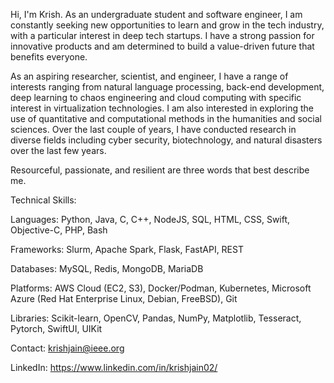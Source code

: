 Hi, I'm Krish. As an undergraduate student and software engineer, I am constantly seeking new opportunities to learn and grow in the tech industry, with a particular interest in deep tech startups. I have a strong passion for innovative products and am determined to build a value-driven future that benefits everyone.

As an aspiring researcher, scientist, and engineer, I have a range of interests ranging from natural language processing, back-end development, deep learning to chaos engineering and cloud computing with specific interest in virtualization technologies. I am also interested in exploring the use of quantitative and computational methods in the humanities and social sciences. Over the last couple of years, I have conducted research in diverse fields including cyber security, biotechnology, and natural disasters over the last few years.

Resourceful, passionate, and resilient are three words that best describe me.

Technical Skills:

Languages: Python, Java, C, C++, NodeJS, SQL, HTML, CSS, Swift, Objective-C, PHP, Bash

Frameworks: Slurm, Apache Spark, Flask, FastAPI, REST

Databases: MySQL, Redis, MongoDB, MariaDB

Platforms: AWS Cloud (EC2, S3), Docker/Podman, Kubernetes, Microsoft Azure (Red Hat Enterprise Linux, Debian, FreeBSD), Git

Libraries: Scikit-learn, OpenCV, Pandas, NumPy, Matplotlib, Tesseract, Pytorch, SwiftUI, UIKit

Contact: krishjain@ieee.org

LinkedIn: https://www.linkedin.com/in/krishjain02/
